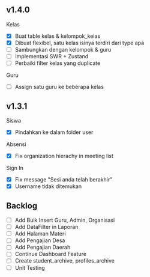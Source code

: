 ## v1.4.0
Kelas
- [x] Buat table kelas & kelompok_kelas
- [x] Dibuat flexibel, satu kelas isinya terdiri dari type apa
- [ ] Sambungkan dengan kelompok & guru
- [ ] Implementasi SWR + Zustand
- [ ] Perbaiki filter kelas yang duplicate

Guru
- [ ] Assign satu guru ke beberapa kelas

## v1.3.1
Siswa
- [x] Pindahkan ke dalam folder user

Absensi
- [x] Fix organization hierachy in meeting list

Sign In
- [x] Fix message "Sesi anda telah berakhir"
- [x] Username tidak ditemukan

## Backlog
- [ ] Add Bulk Insert Guru, Admin, Organisasi
- [ ] Add DataFilter in Laporan
- [ ] Add Halaman Materi
- [ ] Add Pengajian Desa
- [ ] Add Pengajian Daerah
- [ ] Continue Dashboard Feature
- [ ] Create student_archive, profiles_archive
- [ ] Unit Testing